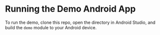 # Running the Demo Android App

To run the demo, clone this repo, open the directory in Android Studio, and build the `demo` module to your Android device.
